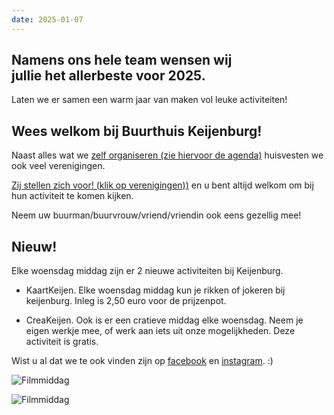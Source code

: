 ```yaml
---
date: 2025-01-07
---
```


## Namens ons hele team wensen wij<br>jullie het allerbeste voor 2025.
Laten we er samen een warm jaar van maken vol leuke activiteiten! 

## Wees welkom bij Buurthuis Keijenburg!

Naast alles wat we [zelf organiseren (zie hiervoor de agenda)](/activiteiten/agenda)
huisvesten we ook veel verenigingen.

[Zij stellen zich voor! (klik op verenigingen))](/verenigingen)
en u bent altijd welkom om bij hun activiteit te komen kijken.

Neem uw buurman/buurvrouw/vriend/vriendin ook eens gezellig mee!

## Nieuw!
Elke woensdag middag zijn er 2 nieuwe activiteiten bij Keijenburg.
- KaartKeijen.
  Elke woensdag middag kun je rikken of jokeren bij keijenburg. Inleg is 2,50 euro voor de prijzenpot.

- CreaKeijen.
  Ook is er een cratieve middag elke woensdag. Neem je eigen werkje mee, of werk aan iets uit onze mogelijkheden. 
  Deze activiteit is gratis.

Wist u al dat we te ook vinden zijn op [facebook](https://www.facebook.com/buurthuiskeijenburg) en [instagram](https://www.instagram.com/buurthuis_keijenburg_/). :)

![Filmmiddag](/files/kaartmiddag-2025.jpg)

![Filmmiddag](/files/crea-keijen-2025.jpg)